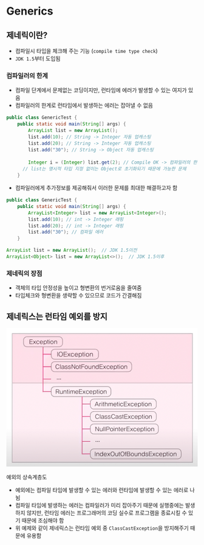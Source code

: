 # Generics

## 제네릭이란?

- 컴파일시 타입을 체크해 주는 기능 (`compile time type check`)
- `JDK 1.5`부터 도입됨

### 컴파일러의 한계

- 컴파일 단계에서 문제없는 코딩이지만, 런타임에 에러가 발생할 수 있는 여지가 있음
- 컴파일러의 한계로 런타임에서 발생하는 에러는 잡아낼 수 없음

```java
public class GenericTest {
	public static void main(String[] args) {
		ArrayList list = new ArrayList();
		list.add(10); // String -> Integer 자동 업캐스팅
		list.add(20); // String -> Integer 자동 업캐스팅
		list.add("30"); // String -> Object 자동 업캐스팅

		Integer i = (Integer) list.get(2); // Compile OK -> 컴파일러의 한계
	  // list는 명시적 타입 지정 없이는 Object로 초기화되기 때문에 가능한 문제
	}
```

- 컴파일러에게 추가정보를 제공해줘서 이러한 문제를 최대한 해결하고자 함

```java
public class GenericTest {
	public static void main(String[] args) {
		ArrayList<Integer> list = new ArrayList<Integer>();
		list.add(10); // int -> Integer 래핑
		list.add(20); // int -> Integer 래핑
		list.add("30"); // 컴파일 에러
	}
```

```java
ArrayList list = new ArrayList();  // JDK 1.5이전
ArrayList<Object> list = new ArrayList<>();  // JDK 1.5이후
```

### 제네릭의 장점

- 객체의 타입 안정성을 높이고 형변환의 번거로움을 줄여줌
- 타입체크와 형변환을 생략할 수 있으므로 코드가 간결해짐

## 제네릭스는 런타임 예외를 방지

![images/generics/1.png](images/generics/1.png)

예외의 상속계층도

- 예외에는 컴파일 타임에 발생할 수 있는 에러와 런타임에 발생할 수 있는 에러로 나뉨
- 컴파일 타임에 발생하는 에러는 컴파일러가 미리 잡아주기 때문에 실행중에는 발생하지 않지만, 런타임 에러는 프로그래머의 코딩 실수로 프로그램을 종료시킬 수 있기 때문에 조심해야 함
- 위 예제와 같이 제네릭스는 런타임 예외 중 `ClassCastException`을 방지해주기 때문에 유용함
